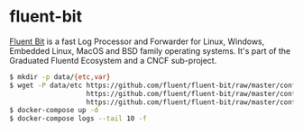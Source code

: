fluent-bit
==========

[Fluent Bit][1] is a fast Log Processor and Forwarder for Linux, Windows, Embedded
Linux, MacOS and BSD family operating systems. It's part of the Graduated
Fluentd Ecosystem and a CNCF sub-project.


```bash
$ mkdir -p data/{etc,var}
$ wget -P data/etc https://github.com/fluent/fluent-bit/raw/master/conf/fluent-bit.conf \
                   https://github.com/fluent/fluent-bit/raw/master/conf/parsers.conf \
                   https://github.com/fluent/fluent-bit/raw/master/conf/plugins.conf
$ docker-compose up -d
$ docker-compose logs --tail 10 -f
```

[1]: https://github.com/fluent/fluent-bit
